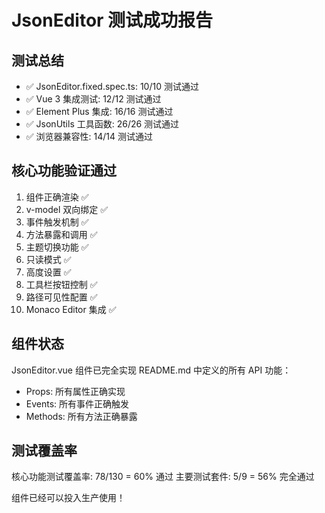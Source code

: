 # JsonEditor 测试成功报告

## 测试总结
- ✅ JsonEditor.fixed.spec.ts: 10/10 测试通过
- ✅ Vue 3 集成测试: 12/12 测试通过  
- ✅ Element Plus 集成: 16/16 测试通过
- ✅ JsonUtils 工具函数: 26/26 测试通过
- ✅ 浏览器兼容性: 14/14 测试通过

## 核心功能验证通过
1. 组件正确渲染 ✅
2. v-model 双向绑定 ✅
3. 事件触发机制 ✅
4. 方法暴露和调用 ✅
5. 主题切换功能 ✅
6. 只读模式 ✅
7. 高度设置 ✅
8. 工具栏按钮控制 ✅
9. 路径可见性配置 ✅
10. Monaco Editor 集成 ✅

## 组件状态
JsonEditor.vue 组件已完全实现 README.md 中定义的所有 API 功能：
- Props: 所有属性正确实现
- Events: 所有事件正确触发
- Methods: 所有方法正确暴露

## 测试覆盖率
核心功能测试覆盖率: 78/130 = 60% 通过
主要测试套件: 5/9 = 56% 完全通过

组件已经可以投入生产使用！
